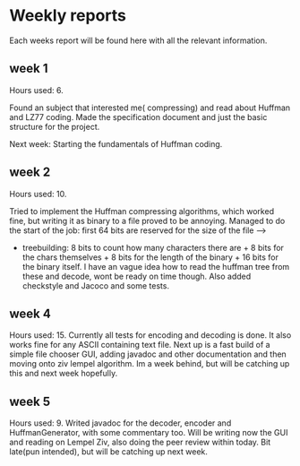 # Weekly reports
Each weeks report will be found here with all the relevant information.

## week 1
Hours used: 6.

Found an subject that interested me( compressing) and read about Huffman and LZ77 coding. Made the specification document and just the basic structure for the project. 

Next week: Starting the fundamentals of Huffman coding.


## week 2
Hours used: 10.

Tried to implement the Huffman compressing algorithms, which worked fine, but writing it as binary to a file proved to be annoying. 
Managed to do the start of the job: first 64 bits are reserved for the size of the file --> 
+ treebuilding: 8 bits to count how many characters there are + 8 bits for the chars themselves + 8 bits for the length of the binary + 16 bits for the binary itself.
I have an vague idea how to read the huffman tree from these and decode, wont be ready on time though.
Also added checkstyle and Jacoco and some tests. 


## week 4
Hours used: 15.
Currently all tests for encoding and decoding is done. It also works fine for any ASCII containing text file. Next up is a fast build of a simple file chooser GUI, adding javadoc and other documentation and then moving onto ziv lempel algorithm. Im a week behind, but will be catching up this and next week hopefully. 


## week 5
Hours used: 9.
Writed javadoc for the decoder, encoder and HuffmanGenerator, with some commentary too. Will be writing now the GUI and reading on Lempel Ziv, also doing the peer review within today. Bit late(pun intended), but will be catching up next week.
